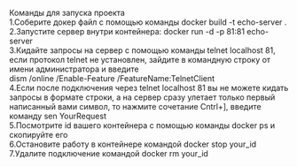 Команды для запуска проекта<br>
1.Соберите докер файл с помощью команды docker build -t echo-server .  <br>
2.Запустите сервер внутри контейнера: docker run -d -p 81:81 echo-server<br>
3.Кидайте запросы на сервер с помощью команды telnet localhost 81, если протокол telnet не установлен, зайдите в командную строку от имени администратора и введите <br> dism /online /Enable-Feature /FeatureName:TelnetClient<br>
4.Если после подключения через telnet localhost 81 вы не можете кидать запросы в формате строки, а на сервер сразу улетает только первый написанный вами символ, то нажмите сочетание Cntrl+], введите команду sen YourRequest <br>
5.Посмотрите id вашего контейнера с помощью команды docker ps и скопируйте его<br>
6.Остановите работу в контейнере командой docker stop your_id<br>
7.Удалите подключение командой docker rm your_id
